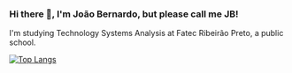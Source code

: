 ### Hi there 👋, I'm João Bernardo, but please call me JB!
I'm studying Technology Systems Analysis at Fatec Ribeirão Preto, a public school.

[![Top Langs](https://github-readme-stats.vercel.app/api/top-langs/?username=anuraghazra&layout=compact)](https://github.com/anuraghazra/github-readme-stats&layout=compact)
